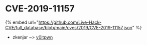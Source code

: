 # CVE-2019-11157
{% embed url="https://github.com/Live-Hack-CVE/full_database/blob/main/cves/2019/CVE-2019-11157.json" %}

* zkenjar ~> [v0ltpwn](https://www.alice-snow.ru/2019/database/cve-2019-11157/v0ltpwn-zkenjar)